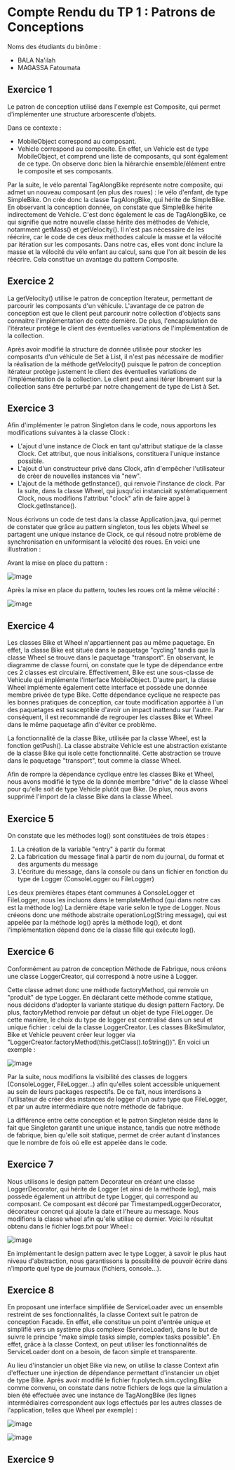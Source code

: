 # Compte Rendu du TP 1 : Patrons de Conceptions

Noms des étudiants du binôme : 
- BALA Na'ilah
- MAGASSA Fatoumata

## Exercice 1
Le patron de conception utilisé dans l'exemple est Composite, qui permet d'implémenter une structure arborescente d’objets. 

Dans ce contexte : 
- MobileObject correspond au composant.
-  Vehicle correspond au composite. En effet, un Vehicle est de type MobileObject, et comprend une liste de composants, qui sont également de ce type.
On observe donc bien la hiérarchie ensemble/élément entre le composite et ses composants.

Par la suite, le vélo parental TagAlongBike représente notre composite, qui admet un nouveau composant (en plus des roues) : le vélo d'enfant, de type SimpleBike. On crée donc la classe TagAlongBike, qui hérite de SimpleBike.
En observant la conception donnée, on constate que SimpleBike hérite indirectement de Vehicle. C'est donc également le cas de TagAlongBike, ce qui signifie que notre nouvelle classe
hérite des méthodes de Vehicle, notamment getMass() et getVelocity(). Il n'est pas nécessaire de les réécrire, car le code de ces deux méthodes calcule la masse et la vélocité par itération sur les composants. Dans notre cas, elles vont donc inclure la masse et la vélocité du vélo enfant au calcul, sans que l'on ait besoin de les réécrire. Cela constitue un avantage du pattern Composite.

## Exercice 2

La getVelocity() utilise le patron de conception Iterateur, permettant de parcourir les composants d'un véhicule. L'avantage de ce patron de conception est que le client peut parcourir notre collection d'objects  sans connaitre l'implémentation de cette dernière. De plus, l'encapsulation de l'itérateur protège le client des éventuelles variations de l'implémentation de la collection.

Après avoir modifié la structure de donnée utilisée pour stocker les composants d'un véhicule de Set à List, il n'est pas nécessaire de modifier la réalisation de la méthode getVelocity() puisque le patron de 
conception itérateur protège justement le client des éventuelles variations de l'implémentation de la collection. Le client peut ainsi itérer librement sur la collection sans être perturbé par notre changement de type de List à Set. 

## Exercice 3
Afin d'implémenter le patron Singleton dans le code, nous apportons les modifications suivantes à la classe Clock : 
- L'ajout d'une instance de Clock en tant qu'attribut statique de la classe Clock. Cet attribut, que nous initialisons, constituera l'unique instance possible.
- L'ajout d'un constructeur privé dans Clock, afin d'empêcher l'utilisateur de créer de nouvelles instances via "new".
- L'ajout de la méthode getInstance(), qui renvoie l'instance de clock.
Par la suite, dans la classe Wheel, qui jusqu'ici instanciait systématiquement Clock, nous modifions l'attribut "clock" afin de faire appel à Clock.getInstance().

Nous écrivons un code de test dans la classe Application.java, qui permet de constater que grâce au pattern singleton, tous les objets Wheel se partagent une unique instance de Clock, ce qui résoud notre problème de synchronisation en uniformisant la vélocité des roues. En voici une illustration :

Avant la mise en place du pattern :

![image](https://github.com/PolytechLyon/2024-3a-isi3-tp6-g2-bala_magassa_tp6/assets/160489283/13d7085f-17d3-4be9-a987-c491d369cef2)

Après la mise en place du pattern, toutes les roues ont la même vélocité :

![image](https://github.com/PolytechLyon/2024-3a-isi3-tp6-g2-bala_magassa_tp6/assets/145548135/0fdb1b40-55e3-4c90-8c98-97ea6f334903)



## Exercice 4

Les classes Bike et Wheel n'appartiennent pas au même paquetage. En effet, la classe Bike est située dans le paquetage "cycling" tandis que la classe Wheel se trouve dans le paquetage "transport".
En observant, le diagramme de classe fourni, on constate que le type de dépendance entre ces 2 classes est circulaire. Effectivement, Bike est une sous-classe de Vehicule qui implémente l'interface MobileObject. D'autre part, la classe Wheel implémente également cette interface et possède une donnée membre privée de type Bike.
Cette dépendance cyclique ne respecte pas les bonnes pratiques de conception, car toute modification apportée à l'un des paquetages est susceptible d'avoir un impact inattendu sur l'autre. Par conséquent, il est recommandé de regrouper les classes Bike et Wheel dans le même paquetage afin d'éviter ce problème.

La fonctionnalité de la classe Bike, utilisée par la classe Wheel, est la fonction getPush(). La classe abstraite Vehicle est une abstraction existante de la classe Bike qui isole cette fonctionnalité. Cette abstraction se trouve dans le paquetage "transport", tout comme la classe Wheel. 

Afin de rompre la dépendance cyclique entre les classes Bike et Wheel, nous avons modifié le type de la donnée membre "drive" de la classe Wheel pour qu'elle soit de type Vehicle plutôt que Bike. De plus, nous avons supprimé l'import de la classe Bike dans la classe Wheel.

## Exercice 5

On constate que les méthodes log() sont constituées de trois étapes :
1. La création de la variable "entry" à partir du format
2. La fabrication du message final à partir de nom du journal, du format et des arguments du message
3. L'écriture du message, dans la console ou dans un fichier en fonction du type de Logger (ConsoleLogger ou FileLogger)

Les deux premières étapes étant communes à ConsoleLogger et FileLogger, nous les incluons dans le templateMethod (qui dans notre cas est la méthode log)
La dernière étape varie selon le type de Logger. Nous créeons donc une méthode abstraite operationLog(String message), qui est appelée par la méthode log() après 
la méthode log(), et dont l'implémentation dépend donc de la classe fille qui exécute log().

## Exercice 6

Conformément au patron de conception Méthode de Fabrique, nous créons une classe LoggerCreator, qui correspond à notre usine à Logger.

Cette classe admet donc une méthode factoryMethod, qui renvoie un "produit" de type Logger. En déclarant cette méthode comme statique, nous décidons d'adopter la variante statique du design pattern Factory. De plus, factoryMethod renvoie par défaut un objet de type FileLogger. De cette manière, le choix du type de logger est centralisé dans un seul et unique fichier : celui de la classe LoggerCreator. Les classes BikeSimulator, Bike et Vehicle peuvent créer leur logger via "LoggerCreator.factoryMethod(this.getClass().toString())". En voici un exemple : 

![image](https://github.com/PolytechLyon/2024-3a-isi3-tp6-g2-bala_magassa_tp6/assets/145548135/8e3f8c16-ff55-4adf-b80b-351662ad83b7)

Par la suite, nous modifions la visibilité des classes de loggers (ConsoleLogger, FileLogger...) afin qu'elles soient accessible uniquement au sein de leurs packages respectifs. De ce fait, nous interdisons à l'utlisateur de créer des instances de logger d'un autre type que FileLogger, et par un autre intermédiaire que notre méthode de fabrique.

La différence entre cette conception et le patron Singleton réside dans le fait que Singleton garantit une unique instance, tandis que notre méthode de fabrique, bien qu'elle soit statique, permet de créer autant d'instances que le nombre de fois où elle est appelée dans le code.

## Exercice 7
Nous utilisons le design pattern Decorateur en créant une classe LoggerDecorator, qui hérite de Logger (et ainsi de la méthode log), mais possède également un attribut de type Logger, qui correspond au composant. Ce composant est décoré par TimestampedLoggerDecorator, décorateur concret qui ajoute la date et l'heure au message. Nous modifions la classe wheel afin qu'elle utilise ce dernier. Voici le résultat obtenu dans le fichier logs.txt pour Wheel :

![image](https://github.com/PolytechLyon/2024-3a-isi3-tp6-g2-bala_magassa_tp6/assets/145548135/5ed79224-f66b-4274-8a73-c2bbeb1dea22)

En implémentant le design pattern avec le type Logger, à savoir le plus haut niveau d'abstraction, nous garantissons la possibilité de pouvoir écrire dans n'importe quel type de journaux (fichiers, console...).

## Exercice 8

En proposant une interface simplifiée de ServiceLoader avec un ensemble restreint de ses fonctionnalités, la classe Context suit le patron de conception Facade. En effet, elle constitue un point d'entrée unique et simplifié vers un système plus complexe (ServiceLoader), dans le but de suivre le principe "make simple tasks simple, complex tasks possible". En effet, grâce à la classe Context, on peut utiliser les fonctionnalités de ServiceLoader dont on a besoin, de facon simple et transparente.

Au lieu d'instancier un objet Bike via new, on utilise la classe Context afin d'effectuer une injection de dépendance permettant d'instancier un objet de type Bike. Après avoir modifié le fichier fr.polytech.sim.cycling.Bike comme convenu, on constate dans notre fichiers de logs que la simulation a bien été effectuée avec une instance de TagAlongBike (les lignes intermédiaires correspondent aux logs effectués par les autres classes de l'application, telles que Wheel par exemple) :

![image](https://github.com/PolytechLyon/2024-3a-isi3-tp6-g2-bala_magassa_tp6/assets/145548135/3b29f393-4b26-4f40-9229-44a4d75f1085)

![image](https://github.com/PolytechLyon/2024-3a-isi3-tp6-g2-bala_magassa_tp6/assets/145548135/eacc847f-eb70-44c3-9a66-f02554d633f1)


## Exercice 9


